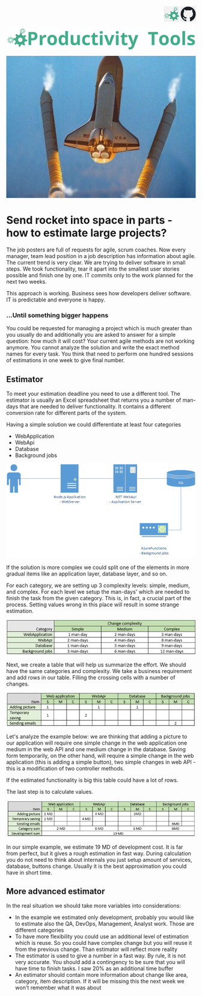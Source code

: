 <!--Category:Article--> 
 <p align="right">
    <a href="http://productivitytools.tech/hello-decorator-how-long-does-it-take-to-paint-my-flat-lets-me-think-about-15-strawberries/"><img src="Images/Header/ProductivityTools_green_40px_2.png" /><a> 
           <a href="https://github.com/pwujczyk/ProductivityTools.Articles"><img src="Images/Header/Github_border_40px.png" /></a>
</p>
<p align="center">
    <a href="http://productivitytools.tech/">
        <img src="Images/Header/LogoTitle_green_500px.png" />
    </a>
</p>

![Simple solution](Images/rocket.jpg)

# Send rocket into space in parts - how to estimate large projects?

The job posters are full of requests for agile, scrum coaches. Now every manager, team lead position in a job description has information about agile. The current trend is very clear. We are trying to deliver software in small steps. We took functionality, tear it apart into the smallest user stories possible and finish one by one. IT commits only to the work planned for the next two weeks.  

This approach is working. Business sees how developers deliver software. IT is predictable and everyone is happy. 

### ...Until something bigger happens

You could be requested for managing a project which is much greater than you usually do and additionally you are asked to answer for a simple question: how much it will cost? 
Your current agile methods are not working anymore. You cannot analyze the solution and write the exact method names for every task. You think that need to perform one hundred sessions of estimations in one week to give final number.

## Estimator

To meet your estimation deadline you need to use a different tool. The estimator is usually an Excel spreadsheet that returns you a number of man-days that are needed to deliver functionality. It contains a different conversion rate for different parts of the system. 

Having a simple solution we could differentiate at least four categories
- WebApplication
- WebApi
- Database
- Background jobs


![Simple solution](Images/Diagram.png)

If the solution is more complex we could split one of the elements in more gradual items like an application layer, database layer, and so on.

For each category, we are setting up 3 complexity levels: simple, medium, and complex. For each level we setup the man-days' which are needed to finish the task from the given category. This is, in fact, a crucial part of the process. Setting values wrong in this place will result in some strange estimation. 

![Simple solution](Images/ChangeComplexity.png)

Next, we create a table that will help us summarize the effort. We should have the same categories and complexity. 
We take a business requirement and add rows in our table. Filling the crossing cells with a number of changes.

![Simple solution](Images/ComplexityEstimation.png)

Let's analyze the example below: we are thinking that adding a picture to our application will require one simple change in the web application one medium in the web API and one medium change in the database.
Saving form temporarily, on the other hand, will require a simple change in the web application (this is adding a simple button), two simple changes in web API - this is a modification of two controller methods.

If the estimated functionality is big this table could have a lot of rows.

The last step is to calculate values.

![Simple solution](Images/Cost.png)

In our simple example, we estimate 19 MD of development cost. It is far from perfect, but it gives a rough estimation in fast way. During calculation you do not need to think about internals you just setup amount of services, database, buttons change. Usually it is the best approximation you could have in short time.

## More advanced estimator

In the real situation we should take more variables into considerations:
- In the example we estimated only development, probably you would like to estimate also the QA, DevOps, Management, Analyst work. Those are different categories
- To have more flexibility you could use an additional level of estimation which is reuse. So you could have complex change but you will reuse it from the previous change. Than estimator will reflect more reality
- The estimator is used to give a number in a fast way. By rule, it is not very accurate. You should add a contingency to be sure that you will have time to finish tasks. I saw 20% as an additional time buffer
- An estimator should contain more information about change like area, category, item description. If it will be missing this the next week we won't remember what it was about
